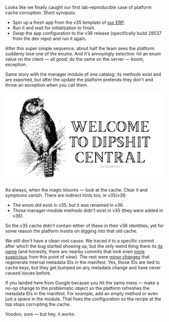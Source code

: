 ﻿Looks like we finally caught our first lab-reproducible case of platform cache corruption. Short synopsis:

- Spin up a fresh app from the v35 template of [our ERP](https://firstbit.ae).
- Run it and wait for initialization to finish.
- Swap the app configuration to the v36 release (specifically build 28537 from the dev repo) and run it again.

After this super simple sequence, about half the team sees the platform suddenly lose one of the enums. And it's annoyingly selective: hit an enum value on the client — all good; do the same on the server — boom, exception.

Same story with the manager module of one catalog: its methods exist and are exported, but after the update the platform pretends they don't and throw an exception when you call them.

[![Welcome To Dipshit Central](welcome.jpg)](https://x.com/EffinBirds/status/1970264357427704080)

As always, when the magic blooms — look at the cache. Clear it and symptoms vanish. There are indirect hints too; in v35/v36:

- The enum did exist in v35, but it was renamed in v36.
- Those manager-module methods didn't exist in v35 (they were added in v36).

So the v35 cache didn't contain either of these in their v36 identities, yet for some reason the platform insists on digging into that old cache.

We still don't have a clean root cause. We traced it to a specific commit after which the bug started showing up, but the only weird thing there its [its name](the-commit.png) (and honestly, there are nearby commits that look even [more suspicious](the-other-commit.png) from this point of view). The rest were [minor changes](5ba6ac0956e0cc7bc6b520e5110420e6950478fe.diff) that regenerate internal metadata IDs in the manifest. Yes, those IDs are tied to cache keys, but they get bumped on any metadata change and have never caused issues before.

If you landed here from Google because you hit the same mess — make a no-op change to the problematic object so the platform refreshes the metadata IDs in the manifest. For example, add an empty method or even just a space in the module. That fixes the configuration so the recipe at the top stops corrupting the cache.

Voodoo, sure — but hey, it works.